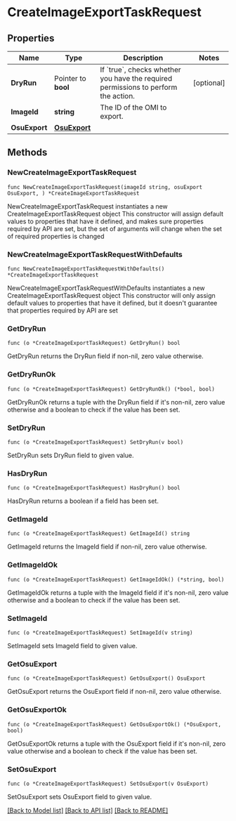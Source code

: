 # CreateImageExportTaskRequest

## Properties

Name | Type | Description | Notes
------------ | ------------- | ------------- | -------------
**DryRun** | Pointer to **bool** | If &#x60;true&#x60;, checks whether you have the required permissions to perform the action. | [optional] 
**ImageId** | **string** | The ID of the OMI to export. | 
**OsuExport** | [**OsuExport**](OsuExport.md) |  | 

## Methods

### NewCreateImageExportTaskRequest

`func NewCreateImageExportTaskRequest(imageId string, osuExport OsuExport, ) *CreateImageExportTaskRequest`

NewCreateImageExportTaskRequest instantiates a new CreateImageExportTaskRequest object
This constructor will assign default values to properties that have it defined,
and makes sure properties required by API are set, but the set of arguments
will change when the set of required properties is changed

### NewCreateImageExportTaskRequestWithDefaults

`func NewCreateImageExportTaskRequestWithDefaults() *CreateImageExportTaskRequest`

NewCreateImageExportTaskRequestWithDefaults instantiates a new CreateImageExportTaskRequest object
This constructor will only assign default values to properties that have it defined,
but it doesn't guarantee that properties required by API are set

### GetDryRun

`func (o *CreateImageExportTaskRequest) GetDryRun() bool`

GetDryRun returns the DryRun field if non-nil, zero value otherwise.

### GetDryRunOk

`func (o *CreateImageExportTaskRequest) GetDryRunOk() (*bool, bool)`

GetDryRunOk returns a tuple with the DryRun field if it's non-nil, zero value otherwise
and a boolean to check if the value has been set.

### SetDryRun

`func (o *CreateImageExportTaskRequest) SetDryRun(v bool)`

SetDryRun sets DryRun field to given value.

### HasDryRun

`func (o *CreateImageExportTaskRequest) HasDryRun() bool`

HasDryRun returns a boolean if a field has been set.

### GetImageId

`func (o *CreateImageExportTaskRequest) GetImageId() string`

GetImageId returns the ImageId field if non-nil, zero value otherwise.

### GetImageIdOk

`func (o *CreateImageExportTaskRequest) GetImageIdOk() (*string, bool)`

GetImageIdOk returns a tuple with the ImageId field if it's non-nil, zero value otherwise
and a boolean to check if the value has been set.

### SetImageId

`func (o *CreateImageExportTaskRequest) SetImageId(v string)`

SetImageId sets ImageId field to given value.


### GetOsuExport

`func (o *CreateImageExportTaskRequest) GetOsuExport() OsuExport`

GetOsuExport returns the OsuExport field if non-nil, zero value otherwise.

### GetOsuExportOk

`func (o *CreateImageExportTaskRequest) GetOsuExportOk() (*OsuExport, bool)`

GetOsuExportOk returns a tuple with the OsuExport field if it's non-nil, zero value otherwise
and a boolean to check if the value has been set.

### SetOsuExport

`func (o *CreateImageExportTaskRequest) SetOsuExport(v OsuExport)`

SetOsuExport sets OsuExport field to given value.



[[Back to Model list]](../README.md#documentation-for-models) [[Back to API list]](../README.md#documentation-for-api-endpoints) [[Back to README]](../README.md)


